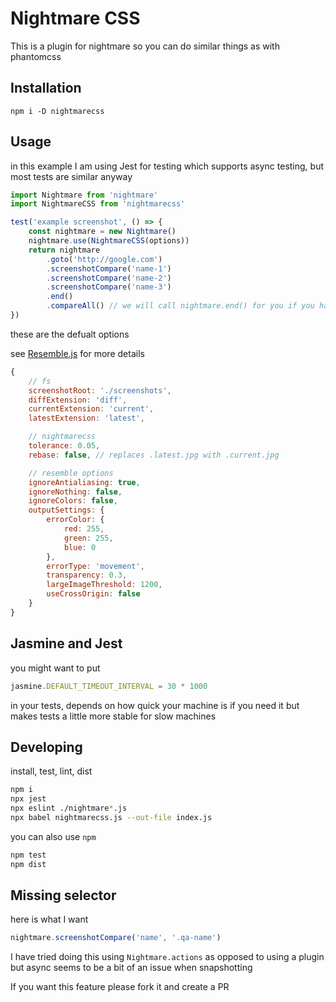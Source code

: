 # Nightmare CSS

This is a plugin for nightmare so you can do similar things as with phantomcss

## Installation

```
npm i -D nightmarecss
```

## Usage

in this example I am using Jest for testing which supports async testing, but most tests are similar anyway

```js
import Nightmare from 'nightmare'
import NightmareCSS from 'nightmarecss'

test('example screenshot', () => {
    const nightmare = new Nightmare()
    nightmare.use(NightmareCSS(options))
    return nightmare
        .goto('http://google.com')
        .screenshotCompare('name-1')
        .screenshotCompare('name-2')
        .screenshotCompare('name-3')
        .end()
        .compareAll() // we will call nightmare.end() for you if you haven't called it before this, so you will not be able to do anything after compareAll
})
```

these are the defualt options

see [Resemble.js](https://github.com/Huddle/Resemble.js) for more details

```js
{
    // fs
    screenshotRoot: './screenshots',
    diffExtension: 'diff',
    currentExtension: 'current',
    latestExtension: 'latest',

    // nightmarecss
    tolerance: 0.05,
    rebase: false, // replaces .latest.jpg with .current.jpg

    // resemble options
    ignoreAntialiasing: true,
    ignoreNothing: false,
    ignoreColors: false,
	outputSettings: {
		errorColor: {
			red: 255,
			green: 255,
			blue: 0
		},
		errorType: 'movement',
        transparency: 0.3,
        largeImageThreshold: 1200,
        useCrossOrigin: false
    }	
}
```

## Jasmine and Jest

you might want to put 

```js
jasmine.DEFAULT_TIMEOUT_INTERVAL = 30 * 1000
```

in your tests, depends on how quick your machine is if you need it but makes tests a little more stable for slow machines

## Developing

install, test, lint, dist

```bash
npm i
npx jest
npx eslint ./nightmare*.js
npx babel nightmarecss.js --out-file index.js
```

you can also use `npm`

```bash
npm test
npm dist
```

## Missing selector

here is what I want

```js
nightmare.screenshotCompare('name', '.qa-name')
```

I have tried doing this using `Nightmare.actions` as opposed to using a plugin but async seems to be a bit of an issue when snapshotting

If you want this feature please fork it and create a PR